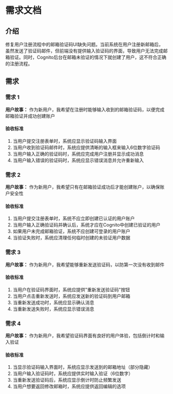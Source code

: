 # 需求文档

## 介绍

修复用户注册流程中的邮箱验证码UI缺失问题。当前系统在用户注册新邮箱后，虽然发送了验证码邮件，但前端没有提供输入验证码的界面，导致用户无法完成邮箱验证。同时，Cognito后台在邮箱未验证的情况下就创建了用户，这不符合正确的注册流程。

## 需求

### 需求 1

**用户故事：** 作为新用户，我希望在注册时能够输入收到的邮箱验证码，以便完成邮箱验证并成功创建账户

#### 验收标准

1. 当用户提交注册表单时，系统应显示验证码输入界面
2. 当用户收到验证码邮件时，系统应提供清晰的输入框来输入6位数字验证码
3. 当用户输入正确的验证码时，系统应完成用户注册并显示成功消息
4. 当用户输入错误的验证码时，系统应显示错误消息并允许重新输入

### 需求 2

**用户故事：** 作为新用户，我希望只有在邮箱验证成功后才能创建账户，以确保账户安全性

#### 验收标准

1. 当用户提交注册表单时，系统不应立即创建已认证的用户账户
2. 当用户输入正确验证码并确认后，系统才应在Cognito中创建已验证的用户
3. 如果用户未完成邮箱验证，系统不应创建可登录的用户账户
4. 当验证失败时，系统应清理任何临时创建的未验证用户数据

### 需求 3

**用户故事：** 作为新用户，我希望能够重新发送验证码，以防第一次没有收到邮件

#### 验收标准

1. 当用户在验证码界面时，系统应提供"重新发送验证码"按钮
2. 当用户点击重新发送时，系统应发送新的验证码到用户邮箱
3. 当重新发送成功时，系统应显示确认消息
4. 当重新发送失败时，系统应显示错误消息

### 需求 4

**用户故事：** 作为新用户，我希望验证码界面有良好的用户体验，包括倒计时和输入验证

#### 验收标准

1. 当显示验证码输入界面时，系统应显示发送到的邮箱地址（部分隐藏）
2. 当用户输入验证码时，系统应提供实时输入验证（6位数字）
3. 当重新发送验证码后，系统应显示倒计时防止频繁发送
4. 当用户想要返回修改邮箱时，系统应提供返回编辑的选项